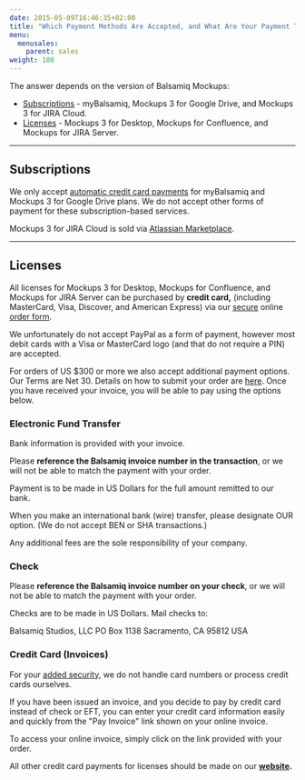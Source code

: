 ```yaml
---
date: 2015-05-09T16:46:35+02:00
title: "Which Payment Methods Are Accepted, and What Are Your Payment Terms?"
menu:
  menusales:
    parent: sales
weight: 180
---
```


The answer depends on the version of Balsamiq Mockups:

*   [Subscriptions](#subscriptions) - myBalsamiq, Mockups 3 for Google Drive, and Mockups 3 for JIRA Cloud.
*   [Licenses](#licenses) - Mockups 3 for Desktop, Mockups for Confluence, and Mockups for JIRA Server.

* * *

## Subscriptions

We only accept [automatic credit card payments](/sales/ordering/) for myBalsamiq and Mockups 3 for Google Drive plans. We do not accept other forms of payment for these subscription-based services.

Mockups 3 for JIRA Cloud is sold via [Atlassian Marketplace](/sales/marketplace/).

* * *

## Licenses

All licenses for Mockups 3 for Desktop, Mockups for Confluence, and Mockups for JIRA Server can be purchased by **credit card,** (including MasterCard, Visa, Discover, and American Express) via our [secure](/sales/safe/) online [order form](https://balsamiq.com/buy/).

We unfortunately do not accept PayPal as a form of payment, however most debit cards with a Visa or MasterCard logo (and that do not require a PIN) are accepted.

For orders of US $300 or more we also accept additional payment options. Our Terms are Net 30\. Details on how to submit your order are [here](/sales/ordering/). Once you have received your invoice, you will be able to pay using the options below.

### Electronic Fund Transfer

Bank information is provided with your invoice.

Please **reference the Balsamiq invoice number in the transaction**, or we will not be able to match the payment with your order.

Payment is to be made in US Dollars for the full amount remitted to our bank.

When you make an international bank (wire) transfer, please designate OUR option. (We do not accept BEN or SHA transactions.)

Any additional fees are the sole responsibility of your company.

### Check

Please **reference the Balsamiq invoice number on your check**, or we will not be able to match the payment with your order.

Checks are to be made in US Dollars. Mail checks to:

Balsamiq Studios, LLC
PO Box 1138
Sacramento, CA 95812
USA

### Credit Card (Invoices)

For your [added security](/sales/safe/), we do not handle card numbers or process credit cards ourselves.

If you have been issued an invoice, and you decide to pay by credit card instead of check or EFT, you can enter your credit card information easily and quickly from the "Pay Invoice" link shown on your online invoice.

To access your online invoice, simply click on the link provided with your order.

All other credit card payments for licenses should be made on our **[website](https://balsamiq.com/buy/).**